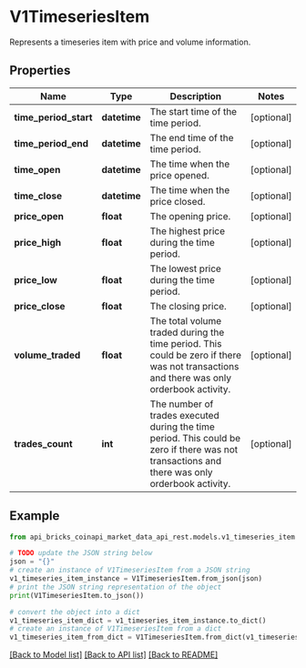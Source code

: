 # V1TimeseriesItem

Represents a timeseries item with price and volume information.

## Properties

Name | Type | Description | Notes
------------ | ------------- | ------------- | -------------
**time_period_start** | **datetime** | The start time of the time period. | [optional] 
**time_period_end** | **datetime** | The end time of the time period. | [optional] 
**time_open** | **datetime** | The time when the price opened. | [optional] 
**time_close** | **datetime** | The time when the price closed. | [optional] 
**price_open** | **float** | The opening price. | [optional] 
**price_high** | **float** | The highest price during the time period. | [optional] 
**price_low** | **float** | The lowest price during the time period. | [optional] 
**price_close** | **float** | The closing price. | [optional] 
**volume_traded** | **float** | The total volume traded during the time period. This could be zero if there was not transactions and there was only orderbook activity. | [optional] 
**trades_count** | **int** | The number of trades executed during the time period. This could be zero if there was not transactions and there was only orderbook activity. | [optional] 

## Example

```python
from api_bricks_coinapi_market_data_api_rest.models.v1_timeseries_item import V1TimeseriesItem

# TODO update the JSON string below
json = "{}"
# create an instance of V1TimeseriesItem from a JSON string
v1_timeseries_item_instance = V1TimeseriesItem.from_json(json)
# print the JSON string representation of the object
print(V1TimeseriesItem.to_json())

# convert the object into a dict
v1_timeseries_item_dict = v1_timeseries_item_instance.to_dict()
# create an instance of V1TimeseriesItem from a dict
v1_timeseries_item_from_dict = V1TimeseriesItem.from_dict(v1_timeseries_item_dict)
```
[[Back to Model list]](../README.md#documentation-for-models) [[Back to API list]](../README.md#documentation-for-api-endpoints) [[Back to README]](../README.md)


